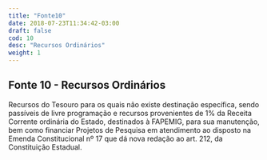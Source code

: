 ```yaml
---
title: "Fonte10"
date: 2018-07-23T11:34:42-03:00
draft: false
cod: 10
desc: "Recursos Ordinários"
weight: 1
---
```


## Fonte 10 - Recursos Ordinários

Recursos do Tesouro para os quais não existe destinação específica, sendo passíveis de livre programação e recursos provenientes de 1% da Receita Corrente ordinária do Estado, destinados à FAPEMIG, para sua manutenção, bem como financiar Projetos de Pesquisa em atendimento ao disposto na Emenda Constitucional nº 17 que dá nova redação ao art. 212, da Constituição Estadual.
